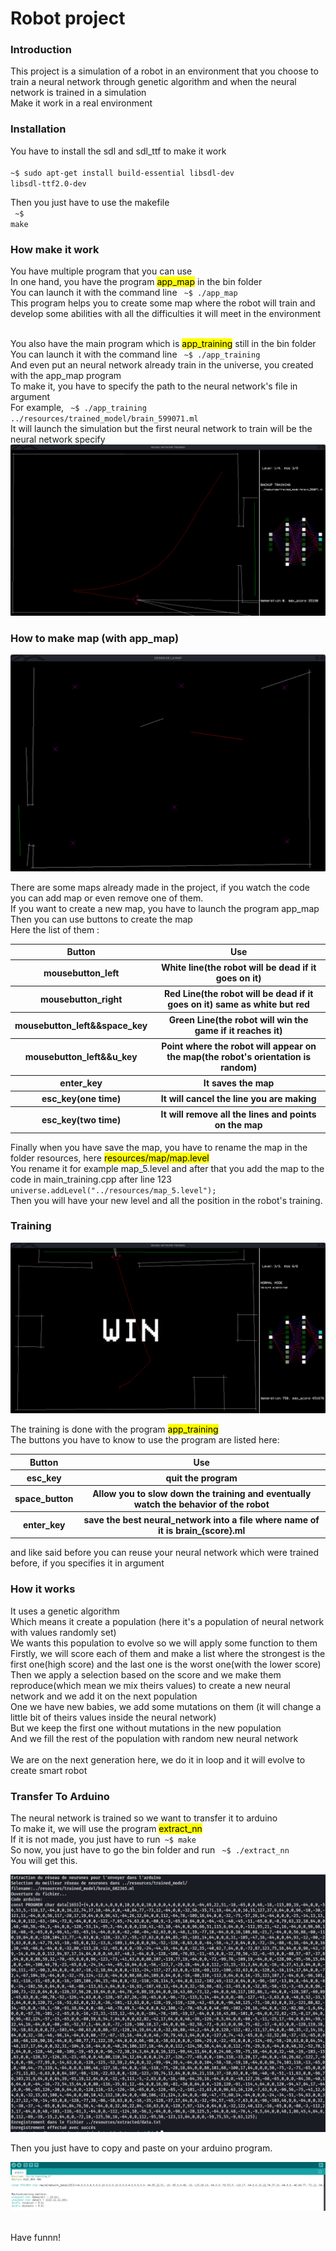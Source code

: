 <h1>Robot project</h1>


<h3>Introduction</h3>

This project is a simulation of a robot in an environment that you choose to train a neural network through genetic algorithm and when the neural network is trained in a simulation<br/>
Make it work in a real environment<br/>


<h3>Installation</h3>

You have to install the sdl and sdl_ttf to make it work<br/>
<code> ~$ sudo apt-get install build-essential libsdl-dev libsdl-ttf2.0-dev</code></br>


Then you just have to use the makefile<br/>
<code> ~$ make</code></br>


<h3>How make it work</h3>

You have multiple program that you can use<br/>
In one hand, you have the program <mark>app_map</mark> in the bin folder<br/>
You can launch it with the command line <code> ~$ ./app_map</code><br/>
This program helps you to create some map where the robot will train and develop some abilities with all the difficulties it will meet in the environment<br/>
<br/>

You also have the main program which is <mark>app_training</mark> still in the bin folder<br/>
You can launch it with the command line <code> ~$ ./app_training</code><br/>
And even put an neural network already train in the universe, you created with the app_map program<br/>
To make it, you have to specify the path to the neural network's file in argument<br/>
For example, <code> ~$ ./app_training ../resources/trained_model/brain_599071.ml</code><br/>
It will launch the simulation but the first neural network to train will be the neural network specify<br/>
![My Images](documentation/4.png)

<h3>How to make map (with app_map)</h3>

![My Images](documentation/5.png)

There are some maps already made in the project, if you watch the code you can add map or even remove one of them.<br/>
If you want to create a new map, you have to launch the program app_map<br/>
Then you can use buttons to create the map<br/>
Here the list of them :<br/>
<table>
    <tr>
        <th>Button</th>
        <th>Use</th>
    </tr>
    <tr>
        <th>mousebutton_left</th>
        <th>White line(the robot will be dead if it goes on it)</th>
    </tr>
    <tr>
        <th>mousebutton_right</th>
        <th>Red Line(the robot will be dead if it goes on it) same as white but red</th>
    </tr>
    <tr>
        <th>mousebutton_left&&space_key</th>
        <th>Green Line(the robot will win the game if it reaches it)</th>
    </tr>
    <tr>
        <th>mousebutton_left&&u_key</th>
        <th>Point where the robot will appear on the map(the robot's orientation is random)</th>
    </tr>
    <tr>
        <th>enter_key</th>
        <th>It saves the map</th>
    </tr>
    <tr>
        <th>esc_key(one time)</th>
        <th>It will cancel the line you are making</th>
    </tr>
    <tr>
        <th>esc_key(two time)</th>
        <th>It will remove all the lines and points on the map</th>
    </tr>
</table>

Finally when you have save the map, you have to rename the map in the folder resources, here <mark>resources/map/map.level</mark><br/>
You rename it for example map_5.level and after that you add the map to the code in main_training.cpp after line 123 <code>universe.addLevel("../resources/map_5.level");</code><br/>
Then you will have your new level and all the position in the robot's training.<br/>


<h3>Training</h3>

![My Images](documentation/3.png)

The training is done with the program <mark>app_training</mark><br/>
The buttons you have to know to use the program are listed here:<br/>
<table>
    <tr>
        <th>Button</th>
        <th>Use</th>
    </tr>
    <tr>
        <th>esc_key</th>
        <th>quit the program</th>
    </tr>
    <tr>
        <th>space_button</th>
        <th>Allow you to slow down the training and eventually watch the behavior of the robot</th>
    </tr>
    <tr>
        <th>enter_key</th>
        <th>save the best neural_network into a file where name of it is brain_{score}.ml</th>
    </tr>
</table>

and like said before you can reuse your neural network which were trained before, if you specifies it in argument<br/>


<h3>How it works</h3>

It uses a genetic algorithm<br/>
Which means it create a population (here it's a population of neural network with values randomly set)<br/>
We wants this population to evolve so we will apply some function to them<br/>
Firstly, we will score each of them and make a list where the strongest is the first one(high score) and the last one is the worst one(with the lower score)<br/>
Then we apply a selection based on the score and we make them reproduce(which mean we mix theirs values) to create a new neural network and we add it on the next population<br/>
One we have new babies, we add some mutations on them (it will change a little bit of theirs values inside the neural network)<br/>
But we keep the first one without mutations in the new population<br/>
And we fill the rest of the population with random new neural network<br/>
<br/>
We are on the next generation here, we do it in loop and it will evolve to create smart robot<br/>



<h3>Transfer To Arduino</h3>

The neural network is trained so we want to transfer it to arduino<br/>
To make it, we will use the program <mark>extract_nn</mark><br/>
If it is not made, you just have to run<code> ~$ make</code><br/>
So now, you just have to go the bin folder and run <code> ~$ ./extract_nn</code><br/>
You will get this.<br/>

![My Images](documentation/6.png)

Then you just have to copy and paste on your arduino program.<br/>

![My Images](documentation/7.png)


<br/>
Have funnn!


